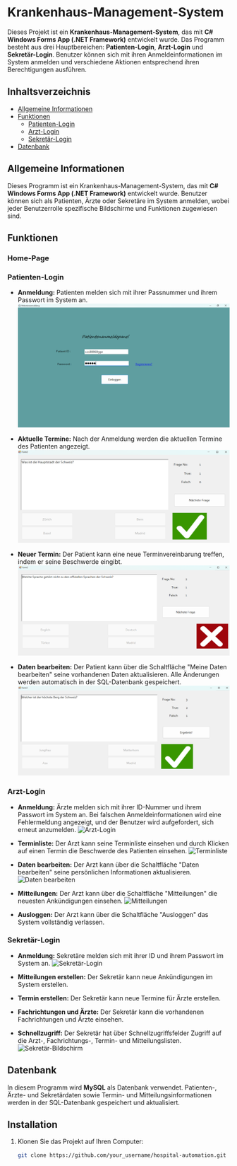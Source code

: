 # Krankenhaus-Management-System

Dieses Projekt ist ein **Krankenhaus-Management-System**, das mit **C# Windows Forms App (.NET Framework)** entwickelt wurde. Das Programm besteht aus drei Hauptbereichen: **Patienten-Login**, **Arzt-Login** und **Sekretär-Login**. Benutzer können sich mit ihren Anmeldeinformationen im System anmelden und verschiedene Aktionen entsprechend ihren Berechtigungen ausführen.

## Inhaltsverzeichnis
- [Allgemeine Informationen](#allgemeine-informationen)
- [Funktionen](#funktionen)
  - [Patienten-Login](#patienten-login)
  - [Arzt-Login](#arzt-login)
  - [Sekretär-Login](#sekretär-login)
- [Datenbank](#datenbank)

## Allgemeine Informationen

Dieses Programm ist ein Krankenhaus-Management-System, das mit **C# Windows Forms App (.NET Framework)** entwickelt wurde. Benutzer können sich als Patienten, Ärzte oder Sekretäre im System anmelden, wobei jeder Benutzerrolle spezifische Bildschirme und Funktionen zugewiesen sind.

## Funktionen

### Home-Page


### Patienten-Login

- **Anmeldung:** Patienten melden sich mit ihrer Passnummer und ihrem Passwort im System an.
  ![Patienten-Login](Images/Screenshot1.png)
  
- **Aktuelle Termine:** Nach der Anmeldung werden die aktuellen Termine des Patienten angezeigt.
  ![Aktuelle Termine](/Images/Screenshot2.png)
  
- **Neuer Termin:** Der Patient kann eine neue Terminvereinbarung treffen, indem er seine Beschwerde eingibt.
  ![Neuer Termin](/Images/Screenshot3.png)
  
- **Daten bearbeiten:** Der Patient kann über die Schaltfläche "Meine Daten bearbeiten" seine vorhandenen Daten aktualisieren. Alle Änderungen werden automatisch in der SQL-Datenbank gespeichert.
  ![Daten bearbeiten](/Images/Screenshot4.png)

### Arzt-Login

- **Anmeldung:** Ärzte melden sich mit ihrer ID-Nummer und ihrem Passwort im System an. Bei falschen Anmeldeinformationen wird eine Fehlermeldung angezeigt, und der Benutzer wird aufgefordert, sich erneut anzumelden.
  ![Arzt-Login](path_to_your_image)
  
- **Terminliste:** Der Arzt kann seine Terminliste einsehen und durch Klicken auf einen Termin die Beschwerde des Patienten einsehen.
  ![Terminliste](path_to_your_image)
  
- **Daten bearbeiten:** Der Arzt kann über die Schaltfläche "Daten bearbeiten" seine persönlichen Informationen aktualisieren.
  ![Daten bearbeiten](path_to_your_image)
  
- **Mitteilungen:** Der Arzt kann über die Schaltfläche "Mitteilungen" die neuesten Ankündigungen einsehen.
  ![Mitteilungen](path_to_your_image)
  
- **Ausloggen:** Der Arzt kann über die Schaltfläche "Ausloggen" das System vollständig verlassen.

### Sekretär-Login

- **Anmeldung:** Sekretäre melden sich mit ihrer ID und ihrem Passwort im System an.
  ![Sekretär-Login](path_to_your_image)
  
- **Mitteilungen erstellen:** Der Sekretär kann neue Ankündigungen im System erstellen.
  
- **Termin erstellen:** Der Sekretär kann neue Termine für Ärzte erstellen.
  
- **Fachrichtungen und Ärzte:** Der Sekretär kann die vorhandenen Fachrichtungen und Ärzte einsehen.
  
- **Schnellzugriff:** Der Sekretär hat über Schnellzugriffsfelder Zugriff auf die Arzt-, Fachrichtungs-, Termin- und Mitteilungslisten.
  ![Sekretär-Bildschirm](path_to_your_image)

## Datenbank

In diesem Programm wird **MySQL** als Datenbank verwendet. Patienten-, Ärzte- und Sekretärdaten sowie Termin- und Mitteilungsinformationen werden in der SQL-Datenbank gespeichert und aktualisiert.

## Installation

1. Klonen Sie das Projekt auf Ihren Computer:
   ```bash
   git clone https://github.com/your_username/hospital-automation.git
